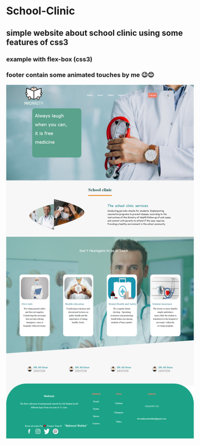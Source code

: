 # School-Clinic
## simple website about school clinic using some features of css3
### example with flex-box (css3)
### footer contain some animated touches by me 😉😊
![Alt text](screencapture.png?raw=true "Title")
